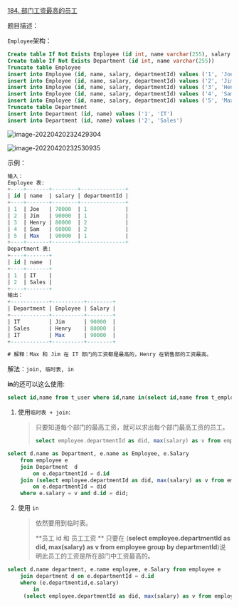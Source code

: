 [184. 部门工资最高的员工](https://leetcode-cn.com/problems/department-highest-salary/)



题目描述：

`Employee`架构：

```sql
Create table If Not Exists Employee (id int, name varchar(255), salary int, departmentId int)
Create table If Not Exists Department (id int, name varchar(255))
Truncate table Employee
insert into Employee (id, name, salary, departmentId) values ('1', 'Joe', '70000', '1')
insert into Employee (id, name, salary, departmentId) values ('2', 'Jim', '90000', '1')
insert into Employee (id, name, salary, departmentId) values ('3', 'Henry', '80000', '2')
insert into Employee (id, name, salary, departmentId) values ('4', 'Sam', '60000', '2')
insert into Employee (id, name, salary, departmentId) values ('5', 'Max', '90000', '1')
Truncate table Department
insert into Department (id, name) values ('1', 'IT')
insert into Department (id, name) values ('2', 'Sales')
```





![image-20220420232429304](https://raw.githubusercontent.com/biienu/typora-image-location/master/typora-image/202204202324684.png)



![image-20220420232530935](https://raw.githubusercontent.com/biienu/typora-image-location/master/typora-image/202204202325129.png)



示例：

```sql
输入：
Employee 表:
+----+-------+--------+--------------+
| id | name  | salary | departmentId |
+----+-------+--------+--------------+
| 1  | Joe   | 70000  | 1            |
| 2  | Jim   | 90000  | 1            |
| 3  | Henry | 80000  | 2            |
| 4  | Sam   | 60000  | 2            |
| 5  | Max   | 90000  | 1            |
+----+-------+--------+--------------+
Department 表:
+----+-------+
| id | name  |
+----+-------+
| 1  | IT    |
| 2  | Sales |
+----+-------+
输出：
+------------+----------+--------+
| Department | Employee | Salary |
+------------+----------+--------+
| IT         | Jim      | 90000  |
| Sales      | Henry    | 80000  |
| IT         | Max      | 90000  |
+------------+----------+--------+

# 解释：Max 和 Jim 在 IT 部门的工资都是最高的，Henry 在销售部的工资最高。
```





解法：`join, 临时表, in`



**in**的还可以这么使用:

```sql
select id,name from t_user where id,name in(select id,name from t_employee);
```



1. 使用`临时表 + join`:

   > 只要知道每个部门的最高工资，就可以求出每个部门最高工资的员工。
   >
   > ```sql
   > select employee.departmentId as did, max(salary) as v from employee group by departmentId
   > ```
   >
   > 

```sql
select d.name as Department, e.name as Employee, e.Salary
    from employee e 
    join Department  d
        on e.departmentId = d.id
    join (select employee.departmentId as did, max(salary) as v from employee group by departmentId) as temp
        on e.departmentId = did 
    where e.salary = v and d.id = did;
```



2. 使用 `in`

   > 依然要用到临时表。
   >
   > **员工 id 和 员工工资 **   只要在    (**select employee.departmentId as did, max(salary) as v from employee group by departmentId**)说明此员工的工资是所在部门中工资最高的。

```sql
select d.name department, e.name employee, e.Salary from employee e 
    join department d on e.departmentId = d.id 
    where (e.departmentid,e.salary) 
        in 
     (select employee.departmentId as did, max(salary) as v from employee group by departmentId)
```

